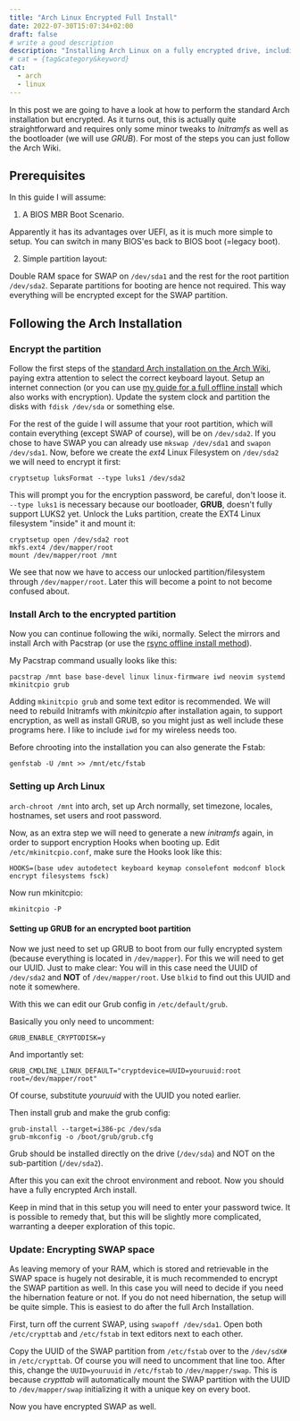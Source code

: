 ```yaml
---
title: "Arch Linux Encrypted Full Install"
date: 2022-07-30T15:07:34+02:00
draft: false
# write a good description
description: "Installing Arch Linux on a fully encrypted drive, including the boot partition. It is actually quite straightforward to install Arch Linux fully encrypted for a BIOS MBR bootloader installation. "
# cat = {tag&category&keyword}
cat:
  - arch
  - linux
---
```



In this post we are going to have a look at how to perform the standard Arch installation but encrypted.
As it turns out, this is actually quite straightforward and requires only some minor tweaks to *Initramfs* as well as the bootloader (we will use *GRUB*).
For most of the steps you can just follow the Arch Wiki.

## Prerequisites

In this guide I will assume:

1. A BIOS MBR Boot Scenario. 

Apparently it has its advantages over UEFI, as it is much more simple to setup.
You can switch in many BIOS'es back to BIOS boot (=legacy boot).

2. Simple partition layout:

Double RAM space for SWAP on `/dev/sda1` and the rest for the root partition `/dev/sda2`.
Separate partitions for booting are hence not required.
This way everything will be encrypted except for the SWAP partition.

## Following the Arch Installation

### Encrypt the partition

Follow the first steps of the [standard Arch installation on the Arch Wiki](https://wiki.archlinux.org/title/Installation_guide), paying extra attention to select the correct keyboard layout.
Setup an internet connection (or you can use [my guide for a full offline install](/blog/arch-offline-install/) which also works with encryption).
Update the system clock and partition the disks with `fdisk /dev/sda` or something else.

For the rest of the guide I will assume that your root partition, which will contain everything (except SWAP of course), will be on `/dev/sda2`.
If you chose to have SWAP you can already use `mkswap /dev/sda1` and `swapon /dev/sda1`.
Now, before we create the *ext4* Linux Filesystem on `/dev/sda2` we will need to encrypt it first:

```
cryptsetup luksFormat --type luks1 /dev/sda2
```

This will prompt you for the encryption password, be careful, don't loose it.
`--type luks1` is necessary because our bootloader, **GRUB**, doesn't fully support LUKS2 yet.
Unlock the Luks partition, create the EXT4 Linux filesystem "inside" it and mount it:

```
cryptsetup open /dev/sda2 root
mkfs.ext4 /dev/mapper/root
mount /dev/mapper/root /mnt
```

We see that now we have to access our unlocked partition/filesystem through `/dev/mapper/root`.
Later this will become a point to not become confused about.

### Install Arch to the encrypted partition

Now you can continue following the wiki, normally.
Select the mirrors and install Arch with Pacstrap (or use the [rsync offline install method](/blog/arch-offline-install)).

My Pacstrap command usually looks like this:

```
pacstrap /mnt base base-devel linux linux-firmware iwd neovim systemd mkinitcpio grub
```

Adding `mkinitcpio grub` and some text editor is recommended.
We will need to rebuild Initramfs with *mkinitcpio* after installation again, to support encryption, as well as install GRUB, so you might just as well include these programs here.
I like to include `iwd` for my wireless needs too.

Before chrooting into the installation you can also generate the Fstab:

```
genfstab -U /mnt >> /mnt/etc/fstab
```

### Setting up Arch Linux 

`arch-chroot /mnt` into arch, set up Arch normally, set timezone, locales, hostnames, set users and root password.

Now, as an extra step we will need to generate a new *initramfs* again, in order to support encryption Hooks when booting up.
Edit `/etc/mkinitcpio.conf`, make sure the Hooks look like this:

```
HOOKS=(base udev autodetect keyboard keymap consolefont modconf block encrypt filesystems fsck)
```

Now run mkinitcpio:

```
mkinitcpio -P
```

#### Setting up GRUB for an encrypted boot partition

Now we just need to set up GRUB to boot from our fully encrypted system (because everything is located in `/dev/mapper`).
For this we will need to get our UUID.
Just to make clear: You will in this case need the UUID of `/dev/sda2` and **NOT** of `/dev/mapper/root`.
Use `blkid` to find out this UUID and note it somewhere.

With this we can edit our Grub config in `/etc/default/grub`.

Basically you only need to uncomment:

```
GRUB_ENABLE_CRYPTODISK=y
```

And importantly set:

```
GRUB_CMDLINE_LINUX_DEFAULT="cryptdevice=UUID=youruuid:root root=/dev/mapper/root"
```

Of course, substitute *youruuid* with the UUID you noted earlier.

Then install grub and make the grub config:

```
grub-install --target=i386-pc /dev/sda
grub-mkconfig -o /boot/grub/grub.cfg
```

Grub should be installed directly on the drive (`/dev/sda`) and NOT on the sub-partition (`/dev/sda2`).

After this you can exit the chroot environment and reboot.
Now you should have a fully encrypted Arch install.

Keep in mind that in this setup you will need to enter your password twice.
It is possible to remedy that, but this will be slightly more complicated, warranting a deeper exploration of this topic.

### Update: Encrypting SWAP space

As leaving memory of your RAM, which is stored and retrievable in the SWAP space is hugely not desirable, it is much recommended to encrypt the SWAP partition as well.
In this case you will need to decide if you need the hibernation feature or not.
If you do not need hibernation, the setup will be quite simple.
This is easiest to do after the full Arch Installation.

First, turn off the current SWAP, using `swapoff /dev/sda1`.
Open both `/etc/crypttab` and `/etc/fstab` in text editors next to each other.

Copy the UUID of the SWAP partition from `/etc/fstab` over to the `/dev/sdX#` in `/etc/crypttab`.
Of course you will need to uncomment that line too.
After this, change the `UUID=youruuid` in `/etc/fstab` to `/dev/mapper/swap`.
This is because *crypttab* will automatically mount the SWAP partition with the UUID to `/dev/mapper/swap` initializing it with a unique key on every boot.

Now you have encrypted SWAP as well.
